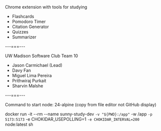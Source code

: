 Chrome extension with tools for studying
- Flashcards
- Pomodoro Timer
- Citation Generator
- Quizzes
- Summarizer

---===---

UW Madison Software Club Team 10
- Jason Carmichael (Lead)
- Davy Fan
- Miguel Lima Pereira 
- Prithwiraj Purkait
- Sharvin Malshe

---===---

Command to start node: 24-alpine (copy from file editor not GitHub display)

docker run -it --rm --name sunny-study-dev `
  -v "${PWD}:/app" `
  -w /app `
  -p 5173:5173 `
  -e CHOKIDAR_USEPOLLING=1 `
  -e CHOKIDAR_INTERVAL=200 `
  node:latest sh